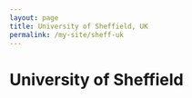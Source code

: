 ```yaml
---
layout: page
title: University of Sheffield, UK
permalink: /my-site/sheff-uk
---
```

# University of Sheffield
